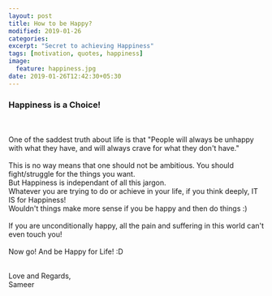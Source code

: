 ```yaml
---
layout: post
title: How to be Happy?
modified: 2019-01-26
categories: 
excerpt: "Secret to achieving Happiness"
tags: [motivation, quotes, happiness]
image:
  feature: happiness.jpg
date: 2019-01-26T12:42:30+05:30
---
```


### Happiness is a Choice!
<br><br>
One of the saddest truth about life is that "People will always be unhappy with what they have, and will always crave for what they don't have."
<br><br>
This is no way means that one should not be ambitious. You should fight/struggle for the things you want.
<br>
But Happiness is independant of all this jargon.
<br>
Whatever you are trying to do or achieve in your life, if you think deeply, IT IS for Happiness!
<br>
Wouldn't things make more sense if you be happy and then do things :)
<br><br>
If you are unconditionally happy, all the pain and suffering in this world can't even touch you!
<br><br>
Now go! And be Happy for Life! :D


<br>
Love and Regards,<br>
Sameer